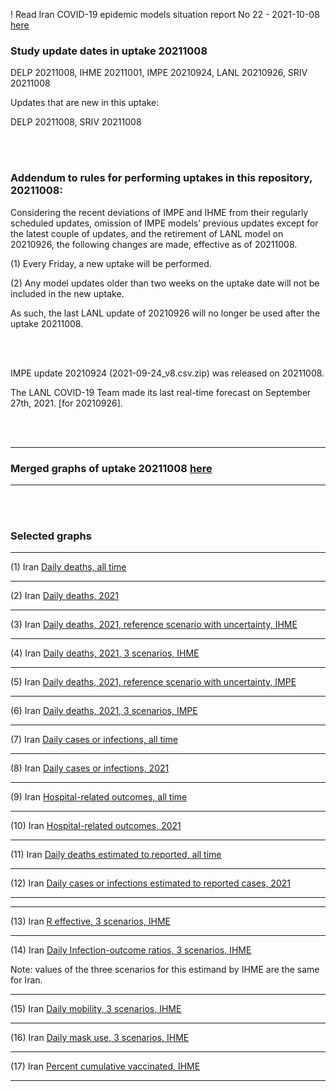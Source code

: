 ! Read Iran COVID-19 epidemic models situation report No 22 - 2021-10-08 [here](https://github.com/pourmalek/covir2/blob/main/situation%20reports/22%20Iran%20COVID-19%20epidemic%20models%20situation%20report%20No%2022%20–%202021-10-08.pdf)

### Study update dates in uptake 20211008

DELP 20211008, IHME 20211001, IMPE 20210924, LANL 20210926, SRIV 20211008

Updates that are new in this uptake: 

DELP 20211008, SRIV 20211008

<br/><br/>

### Addendum to rules for performing uptakes in this repository, 20211008:

Considering the recent deviations of IMPE and IHME from their regularly scheduled updates, omission of IMPE models’ previous updates except for the latest couple of updates, and the retirement of LANL model on 20210926, the following changes are made, effective as of 20211008.

(1) Every Friday, a new uptake will be performed. 

(2) Any model updates older than two weeks on the uptake date will not be included in the new uptake. 

As such, the last LANL update of 20210926 will no longer be used after the uptake 20211008. 


<br/><br/>


IMPE update 20210924 (2021-09-24_v8.csv.zip) was released on 20211008.

The LANL COVID-19 Team made its last real-time forecast on September 27th, 2021. [for 20210926].

<br/><br/>


****

### Merged graphs of uptake 20211008 [here](https://github.com/pourmalek/covir2/blob/main/20211008/graphs%20merged%2020211008.pdf)

****

<br/><br/>


### Selected graphs

****

(1) Iran [Daily deaths, all time](https://github.com/pourmalek/covir2/blob/main/20211008/output/merge/graph%2011%20COVID-19%20daily%20deaths%2C%20Iran%2C%20reference%20scenarios%2C%20all%20time.pdf)


****

(2) Iran [Daily deaths, 2021](https://github.com/pourmalek/covir2/blob/main/20211008/output/merge/graph%2012%20COVID-19%20daily%20deaths%2C%20Iran%2C%20reference%20scenarios.pdf)


****

(3) Iran [Daily deaths, 2021, reference scenario with uncertainty, IHME](https://github.com/pourmalek/covir2/blob/main/20211008/output/merge/graph%2014%20COVID-19%20daily%20deaths%2C%20Iran%2C%20reference%20scenario%20with%20uncertainty%2C%20IHME.pdf)


****

(4) Iran [Daily deaths, 2021, 3 scenarios, IHME](https://github.com/pourmalek/covir2/blob/main/20211008/output/merge/graph%2015%20COVID-19%20daily%20deaths%2C%20Iran%2C%203%20scenarios%2C%20IHME.pdf)


****

(5) Iran [Daily deaths, 2021, reference scenario with uncertainty, IMPE](https://github.com/pourmalek/covir2/blob/main/20211008/output/merge/graph%2016%20COVID-19%20daily%20deaths%2C%20Iran%2C%20reference%20scenario%20with%20uncertainty%2C%20IMPE.pdf)


****

(6) Iran [Daily deaths, 2021, 3 scenarios, IMPE](https://github.com/pourmalek/covir2/blob/main/20211008/output/merge/graph%2017%20COVID-19%20daily%20deaths%2C%20Iran%2C%203%20scenarios%2C%20IMPE.pdf)


****

(7) Iran [Daily cases or infections, all time](https://github.com/pourmalek/covir2/blob/main/20211008/output/merge/graph%2021%20COVID-19%20daily%20cases%2C%20Iran%2C%20reference%20scenarios%2C%20all%20time.pdf)

  
****

(8) Iran [Daily cases or infections, 2021](https://github.com/pourmalek/covir2/blob/main/20211008/output/merge/graph%2022%20COVID-19%20daily%20cases%2C%20Iran%2C%20reference%20scenarios.pdf)

  
****

(9) Iran [Hospital-related outcomes, all time](https://github.com/pourmalek/covir2/blob/main/20211008/output/merge/graph%2071a%20COVID-19%20hospital-related%20outcomes%2C%20all%20time.pdf)


****

(10) Iran [Hospital-related outcomes, 2021](https://github.com/pourmalek/covir2/blob/main/20211008/output/merge/graph%2072%20COVID-19%20hospital-related%20outcomes%2C%20wo%20extremes%2C%202021.pdf)


****

(11) Iran [Daily deaths estimated to reported, all time](https://github.com/pourmalek/covir2/blob/main/20211008/output/merge/graph%2091%20COVID-19%20daily%20deaths%20estimated%20to%20reported%2C%20Iran%2C%20reference%20scenarios%2C%20all%20time.pdf)

  
****

(12) Iran [Daily cases or infections estimated to reported cases, 2021](https://github.com/pourmalek/covir2/blob/main/20211008/output/merge/graph%2094%20COVID-19%20daily%20cases%20estimated%20to%20reported%2C%20Iran%2C%20reference%20scenarios.pdf) 

  
****
****

(13) Iran [R effective, 3 scenarios, IHME](https://github.com/pourmalek/covir2/blob/main/20211008/output/IHME/graph%2039%20COVID-19%20R%20effective%2C%20Iran%2C%203%20scenarios%2001jun2021%20on.pdf)


****

(14) Iran [Daily Infection-outcome ratios, 3 scenarios, IHME](https://github.com/pourmalek/covir2/blob/main/20211008/output/IHME/graph%2021g%20COVID-19%20daily%20Infection%20outcomes%20ratios%2C%20Iran%203%20scenarios%2C%20IHME.pdf)

Note: values of the three scenarios for this estimand by IHME are the same for Iran.  


****

(15) Iran [Daily mobility, 3 scenarios, IHME](https://github.com/pourmalek/covir2/blob/main/20211008/output/IHME/graph%2033%20COVID-19%20daily%20mobility%2C%20Iran%2C%203%20scenarios.pdf)


****

(16) Iran [Daily mask use, 3 scenarios, IHME](https://github.com/pourmalek/covir2/blob/main/20211008/output/IHME/graph%2034%20COVID-19%20daily%20mask_use%2C%20Iran%2C%203%20scenarios.pdf)


****

(17) Iran [Percent cumulative vaccinated, IHME](https://github.com/pourmalek/covir2/blob/main/20211008/output/IHME/graph%2037%20COVID-19%20percent%20cumulative%20vaccinated%2C%20Iran.pdf)


****



